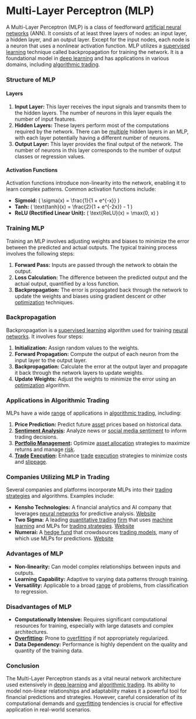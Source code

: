 # Multi-Layer Perceptron (MLP)

A Multi-Layer Perceptron (MLP) is a class of feedforward [artificial neural networks](../a/artificial_neural_networks.md) (ANN). It consists of at least three layers of nodes: an input layer, a hidden layer, and an output layer. Except for the input nodes, each node is a neuron that uses a nonlinear activation function. MLP utilizes a [supervised learning](../s/supervised_learning.md) technique called backpropagation for training the network. It is a foundational model in [deep learning](../d/deep_learning.md) and has applications in various domains, including [algorithmic trading](../a/algorithmic_trading.md).

### Structure of MLP

#### Layers

1. **Input Layer:** This layer receives the input signals and transmits them to the hidden layers. The number of neurons in this layer equals the number of input features.
2. **Hidden Layers:** These layers perform most of the computations required by the network. There can be [multiple](../m/multiple.md) hidden layers in an MLP, with each layer potentially having a different number of neurons.
3. **Output Layer:** This layer provides the final output of the network. The number of neurons in this layer corresponds to the number of output classes or regression values.

#### Activation Functions

Activation functions introduce non-linearity into the network, enabling it to learn complex patterns. Common activation functions include:
- **Sigmoid:** \( \sigma(x) = \frac{1}{1 + e^{-x}} \)
- **Tanh:** \( \text{tanh}(x) = \frac{2}{1 + e^{-2x}} - 1 \)
- **ReLU (Rectified Linear Unit):** \( \text{ReLU}(x) = \max(0, x) \)

### Training MLP

Training an MLP involves adjusting weights and biases to minimize the error between the predicted and actual outputs. The typical training process involves the following steps:

1. **Forward Pass:** Inputs are passed through the network to obtain the output.
2. **Loss Calculation:** The difference between the predicted output and the actual output, quantified by a loss function.
3. **Backpropagation:** The error is propagated back through the network to update the weights and biases using gradient descent or other [optimization](../o/optimization.md) techniques.

### Backpropagation

Backpropagation is a [supervised learning](../s/supervised_learning.md) algorithm used for training [neural networks](../n/neural_networks_in_trading.md). It involves four steps:

1. **Initialization:** Assign random values to the weights.
2. **Forward Propagation:** Compute the output of each neuron from the input layer to the output layer.
3. **Backpropagation:** Calculate the error at the output layer and propagate it back through the network layers to update weights.
4. **Update Weights:** Adjust the weights to minimize the error using an [optimization](../o/optimization.md) algorithm.

### Applications in Algorithmic Trading

MLPs have a wide [range](../r/range.md) of applications in [algorithmic trading](../a/algorithmic_trading.md), including:

1. **Price Prediction:** Predict future [asset](../a/asset.md) prices based on historical data.
2. **[Sentiment Analysis](../s/sentiment_analysis.md):** Analyze news or [social media sentiment](../s/social_media_sentiment.md) to inform trading decisions.
3. **[Portfolio Management](../p/portfolio_management.md):** Optimize [asset allocation](../a/asset_allocation.md) strategies to maximize returns and manage [risk](../r/risk.md).
4. **[Trade](../t/trade.md) [Execution](../e/execution.md):** Enhance [trade](../t/trade.md) [execution](../e/execution.md) strategies to minimize costs and [slippage](../s/slippage.md).

### Companies Utilizing MLP in Trading

Several companies and platforms incorporate MLPs into their [trading strategies](../t/trading_strategies.md) and algorithms. Examples include:

- **Kensho Technologies:** A financial analytics and AI company that leverages [neural networks](../n/neural_networks_in_trading.md) for predictive analysis. [Website](https://www.kensho.com)
- **Two Sigma:** A leading [quantitative trading](../q/quantitative_trading.md) [firm](../f/firm.md) that uses [machine learning](../m/machine_learning.md) and MLPs for [trading strategies](../t/trading_strategies.md). [Website](https://www.twosigma.com)
- **Numerai:** A [hedge fund](../h/hedge_fund.md) that crowdsources [trading models](../t/trading_models.md), many of which use MLPs for predictions. [Website](https://numer.ai)

### Advantages of MLP

- **Non-linearity:** Can model complex relationships between inputs and outputs.
- **Learning Capability:** Adaptive to varying data patterns through training.
- **Versatility:** Applicable to a broad [range](../r/range.md) of problems, from classification to regression.

### Disadvantages of MLP

- **Computationally Intensive:** Requires significant computational resources for training, especially with large datasets and complex architectures.
- **[Overfitting](../o/overfitting.md):** Prone to [overfitting](../o/overfitting.md) if not appropriately regularized.
- **Data Dependency:** Performance is highly dependent on the quality and quantity of the training data.

### Conclusion

The Multi-Layer Perceptron stands as a vital neural network architecture used extensively in [deep learning](../d/deep_learning.md) and [algorithmic trading](../a/algorithmic_trading.md). Its ability to model non-linear relationships and adaptability makes it a powerful tool for financial predictions and strategies. However, careful consideration of its computational demands and [overfitting](../o/overfitting.md) tendencies is crucial for effective application in real-world scenarios.
